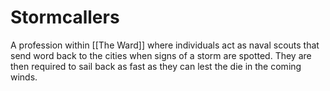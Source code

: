 # Stormcallers
A profession within [[The Ward]] where individuals act as naval scouts that send word back to the cities when signs of a storm are spotted. They are then required to sail back as fast as they can lest the die in the coming winds.